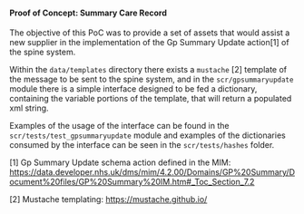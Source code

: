 #### **Proof of Concept: Summary Care Record**

The objective of this PoC was to provide a set of assets that would assist a new supplier in the 
implementation of the Gp Summary Update action[1] of the spine system. 

Within the `data/templates` directory there exists a `mustache` [2] 
template of the message to be sent to the spine system, and in the `scr/gpsummaryupdate` module there is a simple interface designed to be fed a 
dictionary, containing the variable portions of the template, that will return a populated xml string. 

Examples of the usage of the interface can be found in the `scr/tests/test_gpsummaryupdate` module and examples of the 
dictionaries consumed by the interface can be seen in the `scr/tests/hashes` folder.

[1] Gp Summary Update schema action defined in the MIM: https://data.developer.nhs.uk/dms/mim/4.2.00/Domains/GP%20Summary/Document%20files/GP%20Summary%20IM.htm#_Toc_Section_7.2

[2] Mustache templating: https://mustache.github.io/

